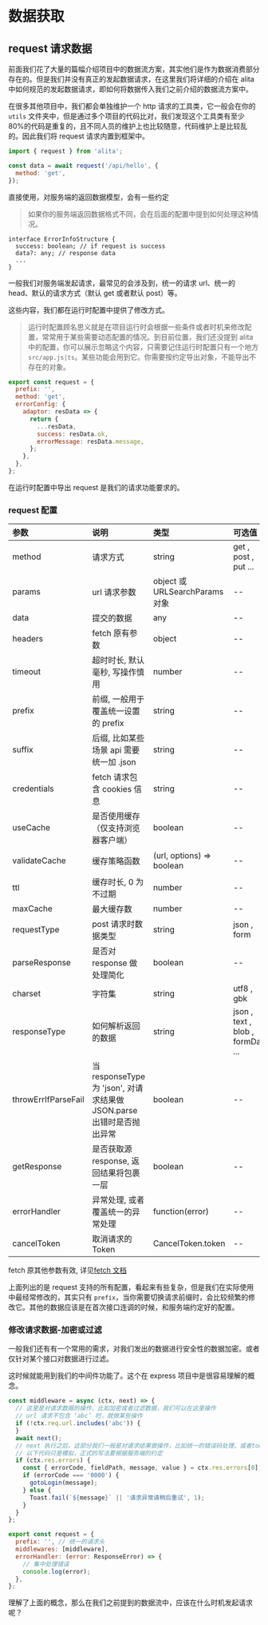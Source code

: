 # 数据获取

## request 请求数据

前面我们花了大量的篇幅介绍项目中的数据流方案，其实他们是作为数据消费部分存在的。但是我们并没有真正的发起数据请求，在这里我们将详细的介绍在 alita 中如何规范的发起数据请求，即如何将数据传入我们之前介绍的数据流方案中。

在很多其他项目中，我们都会单独维护一个 http 请求的工具类，它一般会在你的 `utils` 文件夹中，但是通过多个项目的代码比对，我们发现这个工具类有至少 80%的代码是重复的，且不同人员的维护上也比较随意，代码维护上是比较乱的。因此我们将 request 请求内置到框架中。

```js
import { request } from 'alita';

const data = await request('/api/hello', {
  method: 'get',
});
```

直接使用，对服务端的返回数据模型，会有一些约定

> 如果你的服务端返回数据格式不同，会在后面的配置中提到如何处理这种情况。

```
interface ErrorInfoStructure {
  success: boolean; // if request is success
  data?: any; // response data
  ...
}
```

一般我们对服务端发起请求，最常见的会涉及到，统一的请求 url、统一的 head、默认的请求方式（默认 get 或者默认 post）等。

这些内容，我们都在运行时配置中提供了修改方式。

> 运行时配置顾名思义就是在项目运行时会根据一些条件或者时机来修改配置，常常用于某些需要动态配置的情况。到目前位置，我们还没提到 alita 中的配置，你可以展示忽略这个内容，只需要记住运行时配置只有一个地方 `src/app.js|ts`。某些功能会用到它。你需要按约定导出对象，不能导出不存在的对象。

```js
export const request = {
  prefix: '',
  method: 'get',
  errorConfig: {
    adaptor: resData => {
      return {
        ...resData,
        success: resData.ok,
        errorMessage: resData.message,
      };
    },
  },
};
```

在运行时配置中导出 request 是我们的请求功能要求的。

### request 配置

| 参数                | 说明                                                                  | 类型                           | 可选值                            | 默认值                     |
| :------------------ | :-------------------------------------------------------------------- | :----------------------------- | :-------------------------------- | :------------------------- |
| method              | 请求方式                                                              | string                         | get , post , put ...              | get                        |
| params              | url 请求参数                                                          | object 或 URLSearchParams 对象 | --                                | --                         |
| data                | 提交的数据                                                            | any                            | --                                | --                         |
| headers             | fetch 原有参数                                                        | object                         | --                                | {}                         |
| timeout             | 超时时长, 默认毫秒, 写操作慎用                                        | number                         | --                                | --                         |
| prefix              | 前缀, 一般用于覆盖统一设置的 prefix                                   | string                         | --                                | --                         |
| suffix              | 后缀, 比如某些场景 api 需要统一加 .json                               | string                         | --                                | --                         |
| credentials         | fetch 请求包含 cookies 信息                                           | string                         | --                                | credentials: 'same-origin' |
| useCache            | 是否使用缓存（仅支持浏览器客户端）                                    | boolean                        | --                                | false                      |
| validateCache       | 缓存策略函数                                                          | (url, options) => boolean      | --                                | 默认 get 请求做缓存        |
| ttl                 | 缓存时长, 0 为不过期                                                  | number                         | --                                | 60000                      |
| maxCache            | 最大缓存数                                                            | number                         | --                                | 无限                       |
| requestType         | post 请求时数据类型                                                   | string                         | json , form                       | json                       |
| parseResponse       | 是否对 response 做处理简化                                            | boolean                        | --                                | true                       |
| charset             | 字符集                                                                | string                         | utf8 , gbk                        | utf8                       |
| responseType        | 如何解析返回的数据                                                    | string                         | json , text , blob , formData ... | json , text                |
| throwErrIfParseFail | 当 responseType 为 'json', 对请求结果做 JSON.parse 出错时是否抛出异常 | boolean                        | --                                | false                      |
| getResponse         | 是否获取源 response, 返回结果将包裹一层                               | boolean                        | --                                | fasle                      |
| errorHandler        | 异常处理, 或者覆盖统一的异常处理                                      | function(error)                | --                                |
| cancelToken         | 取消请求的 Token                                                      | CancelToken.token              | --                                | --                         |

fetch 原其他参数有效, 详见[fetch 文档](https://github.github.io/fetch/)

上面列出的是 request 支持的所有配置，看起来有些复杂，但是我们在实际使用中最经常修改的，其实只有 `prefix`，当你需要切换请求前缀时，会比较频繁的修改它。其他的数据应该是在首次接口连调的时候，和服务端约定好的配置。

### 修改请求数据-加密或过滤

一般我们还有有一个常用的需求，对我们发出的数据进行安全性的数据加密。或者仅针对某个接口对数据进行过滤。

这时候就能用到我们的中间件功能了。这个在 express 项目中是很容易理解的概念。

```js
const middleware = async (ctx, next) => {
  // 这里是对请求数据的操作，比如加密或者过滤数据，我们可以在这里操作
  // url 请求不包含 ‘abc’ 时，就做某些操作
  if (!ctx.req.url.includes('abc')) {
  }
  await next();
  // next 执行之后，这部分我们一般是对请求结果做操作，比如统一的错误码处理，或者token失效这些，都可以在这里处理
  // 以下代码只是模拟，正式的写法要根据服务端的约定
  if (ctx.res.errors) {
    const { errorCode, fieldPath, message, value } = ctx.res.errors[0];
    if (errorCode === '0000') {
      gotoLogin(message);
    } else {
      Toast.fail(`${message}` || '请求异常请稍后重试', 1);
    }
  }
};

export const request = {
  prefix: '', // 统一的请求头
  middlewares: [middleware],
  errorHandler: (error: ResponseError) => {
    // 集中处理错误
    console.log(error);
  },
};
```

理解了上面的概念，那么在我们之前提到的数据流中，应该在什么时机发起请求呢？
